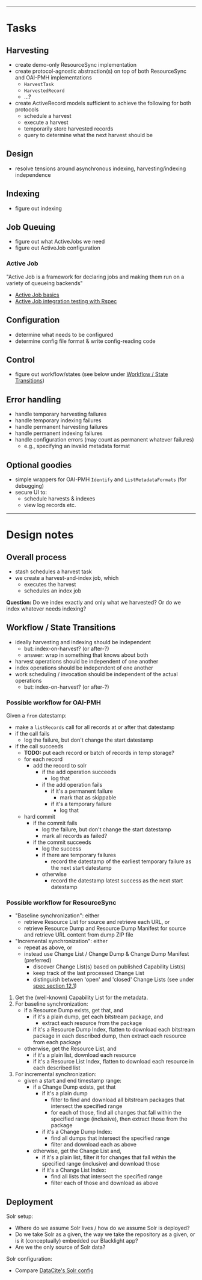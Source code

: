 ------------------------------------------------------------
# Tasks

## Harvesting

- create demo-only ResourceSync implementation
- create protocol-agnostic abstraction(s) on top of both ResourceSync and OAI-PMH implementations
    - `HarvestTask`
    - `HarvestedRecord`
    - ...?
- create ActiveRecord models sufficient to achieve the following for both protocols
    - schedule a harvest
    - execute a harvest
    - temporarily store harvested records
    - query to determine what the next harvest should be

## Design

- resolve tensions around asynchronous indexing, harvesting/indexing independence

## Indexing

- figure out indexing

## Job Queuing

- figure out what ActiveJobs we need
- figure out ActiveJob configuration

### Active Job

"Active Job is a framework for declaring jobs and making them run on a variety of queueing backends"

- [Active Job basics](http://edgeguides.rubyonrails.org/active_job_basics.html)
- [Active Job integration testing with Rspec](http://briandear.co/2015/01/19/rails-active-job-integration-testing-with-rspec/)

## Configuration

- determine what needs to be configured
- determine config file format & write config-reading code

## Control

- figure out workflow/states (see below under [Workflow / State Transitions](#workflow--state-transitions))

## Error handling

- handle temporary harvesting failures
- handle temporary indexing failures
- handle permanent harvesting failures
- handle permanent indexing failures
- handle configuration errors (may count as permanent whatever failures)
    - e.g., specifying an invalid metadata format

## Optional goodies

- simple wrappers for OAI-PMH `Identify` and `ListMetadataFormats` (for debugging)
- secure UI to:
    - schedule harvests & indexes
    - view log records etc.

------------------------------------------------------------
# Design notes

## Overall process

- stash schedules a harvest task
- we create a harvest-and-index job, which
    - executes the harvest
    - schedules an index job

**Question:** Do we index exactly and only what we harvested? Or do we index whatever needs indexing?    

## Workflow / State Transitions

- ideally harvesting and indexing should be independent
    - but: index-on-harvest? (or after-?)
    - answer: wrap in something that knows about both
- harvest operations should be independent of one another
- index operations should be independent of one another
- work scheduling / invocation should be independent of the actual operations
    - but: index-on-harvest? (or after-?)
    
### Possible workflow for OAI-PMH

Given a `from` datestamp:
- make a `listRecords` call for all records at or after that datestamp
- if the call fails
    - log the failure, but don't change the start datestamp
- if the call succeeds
    - **TODO:** put each record or batch of records in temp storage?
    - for each record
        - add the record to solr
            - if the add operation succeeds
                - log that
            - if the add operation fails
                - if it's a permanent failure
                    - mark that as skippable
                - if it's a temporary failure
                    - log that
    - hard commit
        - if the commit fails
            - log the failure, but don't change the start datestamp
            - mark all records as failed?
        - if the commit succeeds
            - log the success
            - if there are temporary failures
                - record the datestamp of the earliest temporary failure as the next start datestamp
            - otherwise
                - record the datestamp latest success as the next start datestamp

### Possible workflow for ResourceSync

- "Baseline synchronization": either
    - retrieve Resource List for source and retrieve each URL, or
    - retrieve Resource Dump and Resource Dump Manifest for source and retrieve URL content from dump ZIP file
- "Incremental synchronization": either
    - repeat as above, or
    - instead use Change List / Change Dump & Change Dump Manifest (preferred)
        - discover Change List(s) based on published Capability List(s)
        - keep track of the last processed Change List
        - distinguish between 'open' and 'closed' Change Lists (see under [spec section 12.1](http://www.openarchives.org/rs/1.0/resourcesync#ChangeList))

1. Get the (well-known) Capability List for the metadata.
2. For baseline synchronization:
    - if a Resource Dump exists, get that, and
        - if it's a plain dump, get each bitstream package, and
            - extract each resource from the package
        - if it's a Resource Dump Index, flatten to download each bitstream package in each described dump, then extract each resource from each package
    - otherwise, get the Resource List, and
        - if it's a plain list, download each resource
        - if it's a Resource List Index, flatten to download each resource in each described list
3. For incremental synchronization:
    - given a start and end timestamp range:
        - if a Change Dump exists, get that
          - if it's a plain dump
            - filter to find and download all bitstream packages that intersect the specified range
            - for each of those, find all changes that fall within the specified range (inclusive), then extract those from the package
          - if it's a Change Dump Index:
            - find all dumps that intersect the specified range
            - filter and download each as above
        - otherwise, get the Change List and,
          - if it's a plain list, filter it for changes that fall within the specified range (inclusive) and download those
          - if it's a Change List Index:
            - find all lists that intersect the specified range
            - filter each of those and download as above


## Deployment

Solr setup:

- Where do we assume Solr lives / how do we assume Solr is deployed?
- Do we take Solr as a given, the way we take the repository as a given, or is it (conceptually) embedded our Blacklight app?
- Are we the only source of Solr data?

Solr configuration:

- Compare [DataCite's Solr config](https://github.com/datacite/search/tree/master/src/main/resources)
